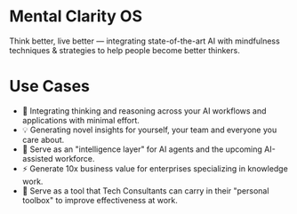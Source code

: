 # Mental Clarity OS

Think better, live better — integrating state-of-the-art AI with mindfulness techniques & strategies to help people become better thinkers.

# Use Cases 

- 🧠 Integrating thinking and reasoning across your AI workflows and applications with minimal effort.
- 💡 Generating novel insights for yourself, your team and everyone you care about. 
- 📡 Serve as an "intelligence layer" for AI agents and the upcoming AI-assisted workforce. 
- ⚡️ Generate 10x business value for enterprises specializing in knowledge work.
- 🦾 Serve as a tool that Tech Consultants can carry in their "personal toolbox" to improve effectiveness at work.